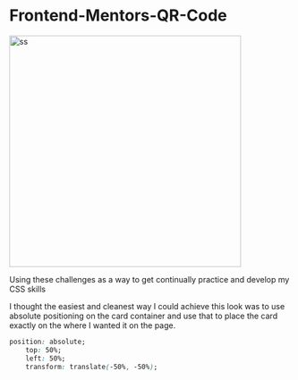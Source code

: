 # Frontend-Mentors-QR-Code

<img width="414" alt="ss" src="https://github.com/tinytecher/Frontend-Mentors-QR-Code/assets/79761202/a2fcf7d7-b105-4b7b-9bff-d9a75aeebab5">


Using these challenges as a way to get continually practice and develop my CSS skills

I thought the easiest and cleanest way I could achieve this look was to use absolute positioning on the card container and use that to place the card exactly on the where I wanted it on the page.

```css
position: absolute;
	top: 50%;
	left: 50%;
	transform: translate(-50%, -50%);
```

